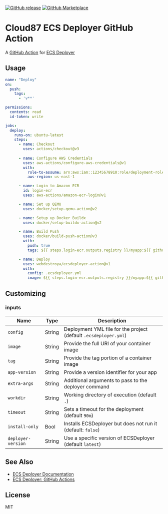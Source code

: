[![GitHub release](https://img.shields.io/github/release/webdestroya/ecsdeployer-action.svg?logo=github&style=flat-square)](https://github.com/webdestroya/ecsdeployer-action/releases/latest)
[![GitHub Marketplace](https://img.shields.io/badge/marketplace-ecsdeployer--action-blue?logo=github&style=flat-square)](https://github.com/marketplace/actions/ecsdeployer-action)

# Cloud87 ECS Deployer GitHub Action
A [GitHub Action](https://github.com/features/actions) for [ECS Deployer](https://ecsdeployer.com/)

## Usage
```yaml
name: "Deploy"
on:
  push:
    tags:
      - 'v**'

permissions:
  contents: read
  id-token: write

jobs:
  deploy:
    runs-on: ubuntu-latest
    steps:
      - name: Checkout
        uses: actions/checkout@v3
      
      - name: Configure AWS Credentials
        uses: aws-actions/configure-aws-credentials@v1
        with:
          role-to-assume: arn:aws:iam::12345678910:role/deployment-role
          aws-region: us-east-1

      - name: Login to Amazon ECR
        id: login-ecr
        uses: aws-actions/amazon-ecr-login@v1

      - name: Set up QEMU
        uses: docker/setup-qemu-action@v2

      - name: Setup up Docker Buildx
        uses: docker/setup-buildx-action@v2

      - name: Build Push
        uses: docker/build-push-action@v3
        with:
          push: true
          tags: ${{ steps.login-ecr.outputs.registry }}/myapp:${{ github.ref_name }}

      - name: Deploy
        uses: webdestroya/ecsdeployer-action@v1
        with:
          config: .ecsdeployer.yml
          image: ${{ steps.login-ecr.outputs.registry }}/myapp:${{ github.ref_name }}
```

## Customizing

### inputs

Name       | Type     | Description
-----------|----------|------------
`config` | String | Deployment YML file for the project (default `.ecsdeployer.yml`)
`image` | String | Provide the full URI of your container image
`tag` | String | Provide the tag portion of a container image
`app-version` | String | Provide a version identifier for your app
`extra-args` | String | Additional arguments to pass to the deployer command
`workdir` | String | Working directory of execution (default `.`)
`timeout` | String | Sets a timeout for the deployment (default `90m`)
`install-only` | Bool | Installs ECSDeployer but does not run it (default: `false`)
`deployer-version` | String | Use a specific version of ECSDeployer (default `latest`)

## See Also
* [ECS Deployer Documentation](https://ecsdeployer.com/)
* [ECS Deployer: GitHub Actions](https://ecsdeployer.com/ci/github/)

## License
MIT
